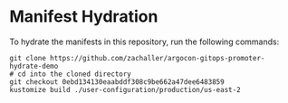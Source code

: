 # Manifest Hydration

To hydrate the manifests in this repository, run the following commands:

```shell
git clone https://github.com/zachaller/argocon-gitops-promoter-hydrate-demo
# cd into the cloned directory
git checkout 0ebd134130eaabddf308c9be662a47dee6483859
kustomize build ./user-configuration/production/us-east-2
```
